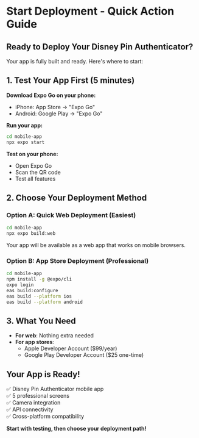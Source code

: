 # Start Deployment - Quick Action Guide

## Ready to Deploy Your Disney Pin Authenticator? 

Your app is fully built and ready. Here's where to start:

## 1. Test Your App First (5 minutes)

**Download Expo Go on your phone:**
- iPhone: App Store → "Expo Go"
- Android: Google Play → "Expo Go"

**Run your app:**
```bash
cd mobile-app
npx expo start
```

**Test on your phone:**
- Open Expo Go
- Scan the QR code
- Test all features

## 2. Choose Your Deployment Method

### Option A: Quick Web Deployment (Easiest)
```bash
cd mobile-app
npx expo build:web
```
Your app will be available as a web app that works on mobile browsers.

### Option B: App Store Deployment (Professional)
```bash
cd mobile-app
npm install -g @expo/cli
expo login
eas build:configure
eas build --platform ios
eas build --platform android
```

## 3. What You Need

- **For web**: Nothing extra needed
- **For app stores**: 
  - Apple Developer Account ($99/year)
  - Google Play Developer Account ($25 one-time)

## Your App is Ready!

✅ Disney Pin Authenticator mobile app  
✅ 5 professional screens  
✅ Camera integration  
✅ API connectivity  
✅ Cross-platform compatibility  

**Start with testing, then choose your deployment path!**
